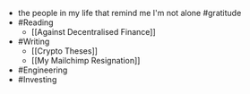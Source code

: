 - the people in my life that remind me I'm not alone #gratitude
- #Reading
    - [[Against Decentralised Finance]]
- #Writing
    - [[Crypto Theses]]
    - [[My Mailchimp Resignation]]
- #Engineering
- #Investing
